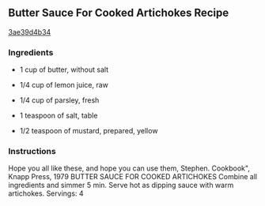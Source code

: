 ## Butter Sauce For Cooked Artichokes Recipe

[3ae39d4b34](http://cookeatshare.com/recipes/butter-sauce-for-cooked-artichokes-95546)

### Ingredients

 - 1 cup of butter, without salt

 - 1/4 cup of lemon juice, raw

 - 1/4 cup of parsley, fresh

 - 1 teaspoon of salt, table

 - 1/2 teaspoon of mustard, prepared, yellow

### Instructions

Hope you all like these, and hope you can use them, Stephen. Cookbook", Knapp Press, 1979 BUTTER SAUCE FOR COOKED ARTICHOKES Combine all ingredients and simmer 5 min. Serve hot as dipping sauce with warm artichokes. Servings: 4